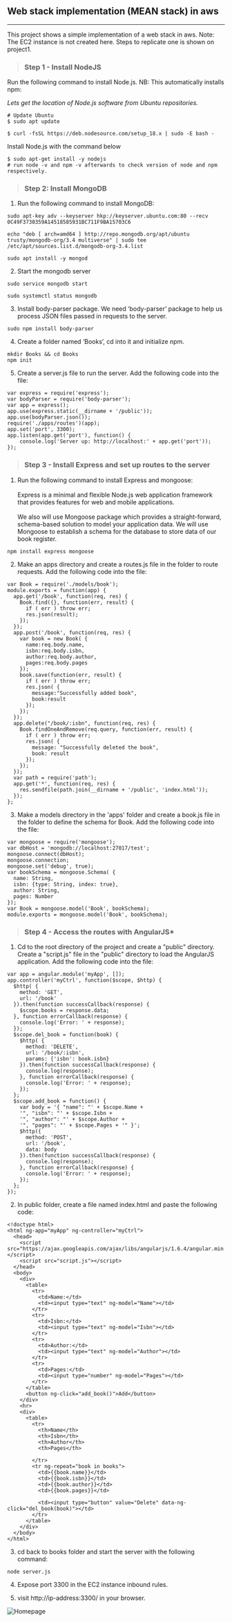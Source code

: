 ## Web stack implementation (MEAN stack) in aws
---
This project shows a simple implementation of a web stack in aws.
Note: The EC2 instance is not created here. Steps to replicate one is shown on project1.
<br>

> ### **Step 1 - Install NodeJS**
Run the following command to install Node.js. NB: This automatically installs npm:

_Lets get the location of Node.js software from Ubuntu repositories._
```
# Update Ubuntu
$ sudo apt update

$ curl -fsSL https://deb.nodesource.com/setup_18.x | sudo -E bash -
```

Install Node.js with the command below

```
$ sudo apt-get install -y nodejs 
# run node -v and npm -v afterwards to check version of node and npm respectively.
```

> ### **Step 2: Install MongoDB**

1. Run the following command to install MongoDB:

```
sudo apt-key adv --keyserver hkp://keyserver.ubuntu.com:80 --recv 0C49F3730359A14518585931BC711F9BA15703C6

echo "deb [ arch=amd64 ] http://repo.mongodb.org/apt/ubuntu trusty/mongodb-org/3.4 multiverse" | sudo tee /etc/apt/sources.list.d/mongodb-org-3.4.list

sudo apt install -y mongod
```
2. Start the mongodb server
```
sudo service mongodb start

sudo systemctl status mongodb
```

3. Install body-parser package. We need ‘body-parser’ package to help us process JSON files passed in requests to the server.
```
sudo npm install body-parser
```

4. Create a folder named ‘Books’, cd into it and initialize npm. 
```
mkdir Books && cd Books
npm init
```

5. Create a server.js file to run the server. Add the following code into the file:
```
var express = require('express');
var bodyParser = require('body-parser');
var app = express();
app.use(express.static(__dirname + '/public'));
app.use(bodyParser.json());
require('./apps/routes')(app);
app.set('port', 3300);
app.listen(app.get('port'), function() {
    console.log('Server up: http://localhost:' + app.get('port'));
});
```

> ### **Step 3 - Install Express and set up routes to the server**

1.  Run the following command to install Express and mongoose: <br> <br>Express is a minimal and flexible Node.js web application framework that provides features for web and mobile applications. <br> <br>We also will use Mongoose package which provides a straight-forward, schema-based solution to model your application data. We will use Mongoose to establish a schema for the database to store data of our book register.
```
npm install express mongoose
```
2. Make an apps directory and create a routes.js file in the folder to route requests. Add the following code into the file:

```
var Book = require('./models/book');
module.exports = function(app) {
  app.get('/book', function(req, res) {
    Book.find({}, function(err, result) {
      if ( err ) throw err;
      res.json(result);
    });
  }); 
  app.post('/book', function(req, res) {
    var book = new Book( {
      name:req.body.name,
      isbn:req.body.isbn,
      author:req.body.author,
      pages:req.body.pages
    });
    book.save(function(err, result) {
      if ( err ) throw err;
      res.json( {
        message:"Successfully added book",
        book:result
      });
    });
  });
  app.delete("/book/:isbn", function(req, res) {
    Book.findOneAndRemove(req.query, function(err, result) {
      if ( err ) throw err;
      res.json( {
        message: "Successfully deleted the book",
        book: result
      });
    });
  });
  var path = require('path');
  app.get('*', function(req, res) {
    res.sendfile(path.join(__dirname + '/public', 'index.html'));
  });
};
```

3. Make a models directory in the 'apps' folder and create a book.js file in the folder to define the schema for Book. Add the following code into the file:

```
var mongoose = require('mongoose');
var dbHost = 'mongodb://localhost:27017/test';
mongoose.connect(dbHost);
mongoose.connection;
mongoose.set('debug', true);
var bookSchema = mongoose.Schema( {
  name: String,
  isbn: {type: String, index: true},
  author: String,
  pages: Number
});
var Book = mongoose.model('Book', bookSchema);
module.exports = mongoose.model('Book', bookSchema);
```
> ### **Step 4 - Access the routes with AngularJS***

1. Cd to the root directory of the project and create a "public" directory. Create a "script.js" file in the "public" directory to load the AngularJS application. Add the following code into the file:

```
var app = angular.module('myApp', []);
app.controller('myCtrl', function($scope, $http) {
  $http( {
    method: 'GET',
    url: '/book'
  }).then(function successCallback(response) {
    $scope.books = response.data;
  }, function errorCallback(response) {
    console.log('Error: ' + response);
  });
  $scope.del_book = function(book) {
    $http( {
      method: 'DELETE',
      url: '/book/:isbn',
      params: {'isbn': book.isbn}
    }).then(function successCallback(response) {
      console.log(response);
    }, function errorCallback(response) {
      console.log('Error: ' + response);
    });
  };
  $scope.add_book = function() {
    var body = '{ "name": "' + $scope.Name + 
    '", "isbn": "' + $scope.Isbn +
    '", "author": "' + $scope.Author + 
    '", "pages": "' + $scope.Pages + '" }';
    $http({
      method: 'POST',
      url: '/book',
      data: body
    }).then(function successCallback(response) {
      console.log(response);
    }, function errorCallback(response) {
      console.log('Error: ' + response);
    });
  };
});
```
2. In public folder, create a file named index.html and paste the following code:
```
<!doctype html>
<html ng-app="myApp" ng-controller="myCtrl">
  <head>
    <script src="https://ajax.googleapis.com/ajax/libs/angularjs/1.6.4/angular.min.js"></script>
    <script src="script.js"></script>
  </head>
  <body>
    <div>
      <table>
        <tr>
          <td>Name:</td>
          <td><input type="text" ng-model="Name"></td>
        </tr>
        <tr>
          <td>Isbn:</td>
          <td><input type="text" ng-model="Isbn"></td>
        </tr>
        <tr>
          <td>Author:</td>
          <td><input type="text" ng-model="Author"></td>
        </tr>
        <tr>
          <td>Pages:</td>
          <td><input type="number" ng-model="Pages"></td>
        </tr>
      </table>
      <button ng-click="add_book()">Add</button>
    </div>
    <hr>
    <div>
      <table>
        <tr>
          <th>Name</th>
          <th>Isbn</th>
          <th>Author</th>
          <th>Pages</th>

        </tr>
        <tr ng-repeat="book in books">
          <td>{{book.name}}</td>
          <td>{{book.isbn}}</td>
          <td>{{book.author}}</td>
          <td>{{book.pages}}</td>

          <td><input type="button" value="Delete" data-ng-click="del_book(book)"></td>
        </tr>
      </table>
    </div>
  </body>
</html>
```

3. cd back to books folder and start the server with the following command:
```
node server.js
```
4. Expose port 3300 in the EC2 instance inbound rules.

5. visit http://ip-address:3300/ in your browser. 

![Homepage](images/homepage.png)